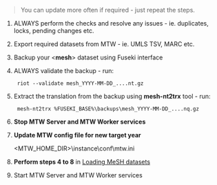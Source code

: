 > You can update more often if required - just repeat the steps.

1. ALWAYS perform the checks and resolve any issues - ie. duplicates, locks, pending changes etc.

2. Export required datasets from MTW - ie. UMLS TSV, MARC etc.

3. Backup your <**mesh**> dataset using Fuseki interface

4. ALWAYS validate the backup - run:
    
        riot --validate mesh_YYYY-MM-DD_....nt.gz 

5. Extract the translation from the backup using **mesh-nt2trx** tool - run:
    
        mesh-nt2trx %FUSEKI_BASE%\backups\mesh_YYYY-MM-DD_....nq.gz

6. **Stop MTW Server and MTW Worker services**

7. **Update MTW config file for new target year** 

    <MTW_HOME_DIR>\instance\conf\mtw.ini 

8. **Perform steps 4 to 8** in [Loading MeSH datasets](https://github.com/filak/MTW-MeSH/wiki/Loading-MeSH-datasets)

9. Start MTW Server and MTW Worker services